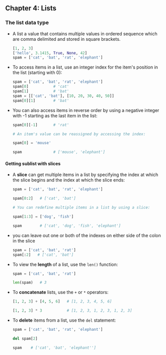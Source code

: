 ## Chapter 4: Lists

### The list data type

- A list a value that contains multiple values in ordered sequence which are comma delimited and stored in square brackets.

  ```python
  [1, 2, 3]
  ['hello', 3.1415, True, None, 42]
  spam = ['cat', 'bat', 'rat', 'elephant']
  ```

- To access items in a list, use an integer index for the item's position in the list (starting with 0):

  ```python
  spam = ['cat', 'bat', 'rat', 'elephant']
  spam[0]           # 'cat'
  spam[1]           # 'bat'
  spam = [['cat', 'bat'], [10, 20, 30, 40, 50]]
  spam[0][1]        # 'bat'
  ```

- You can also access items in reverse order by using a negative integer with -1 starting as the last item in the list:

  ```python
  spam[0][-1]       # 'rat'

  # An item's value can be reassigned by accessing the index:

  spam[0] = 'mouse'

  spam              # ['mouse', 'elephant']
  ```

#### Getting sublist with slices

- A **slice** can get multiple items in a list by specifying the index at which the slice begins and the index at which the slice ends:

  ```python
  spam = ['cat', 'bat', 'rat', 'elephant']

  spam[0:2]   # ['cat', 'bat']

  # You can redefine multiple items in a list by using a slice:

  spam[1:3] = ['dog', 'fish']

  spam        # ['cat', 'dog', 'fish', 'elephant']
  ```

- you can leave out one or both of the indexes on either side
of the colon in the slice

   ```python
   spam = ['cat', 'bat', 'rat']
   spam[:2]   # ['cat', 'bat']
   ```

- To view the **length** of a list, use the `len()` function:

  ```python
  spam = ['cat', 'bat', 'rat']

  len(spam)   # 3
  ```

- To **concatenate** lists, use the `+` or `*` operators:

  ```python
  [1, 2, 3] + [4, 5, 6]   # [1, 2, 3, 4, 5, 6]

  [1, 2, 3] * 3           # [1, 2, 3, 1, 2, 3, 1, 2, 3]
  ```

- To **delete** items from a list, use the `del` statement:

  ```python
  spam = ['cat', 'bat', 'rat', 'elephant']

  del spam[2]

  spam    # ['cat', 'bat', 'elephant'']
  ```
